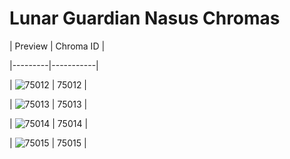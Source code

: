 # Lunar Guardian Nasus Chromas


| Preview | Chroma ID |

|---------|-----------|

| ![75012](https://raw.communitydragon.org/latest/plugins/rcp-be-lol-game-data/global/default/v1/champion-chroma-images/75/75012.png) | 75012 |

| ![75013](https://raw.communitydragon.org/latest/plugins/rcp-be-lol-game-data/global/default/v1/champion-chroma-images/75/75013.png) | 75013 |

| ![75014](https://raw.communitydragon.org/latest/plugins/rcp-be-lol-game-data/global/default/v1/champion-chroma-images/75/75014.png) | 75014 |

| ![75015](https://raw.communitydragon.org/latest/plugins/rcp-be-lol-game-data/global/default/v1/champion-chroma-images/75/75015.png) | 75015 |
